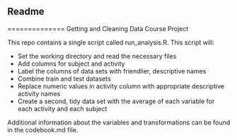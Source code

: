 ## Readme
==============
Getting and Cleaning Data Course Project

This repo contains a single script called run_analysis.R.  This script will:
* Set the working directory and read the necessary files
* Add columns for subject and activity
* Label the columns of data sets with friendlier, descriptive names
* Combine train and test datasets
* Replace numeric values in activity column with appropriate descriptive activity names
* Create a second, tidy data set with the average of each variable for each activity and each subject

Additional information about the variables and transformations can be found in the codebook.md file.

